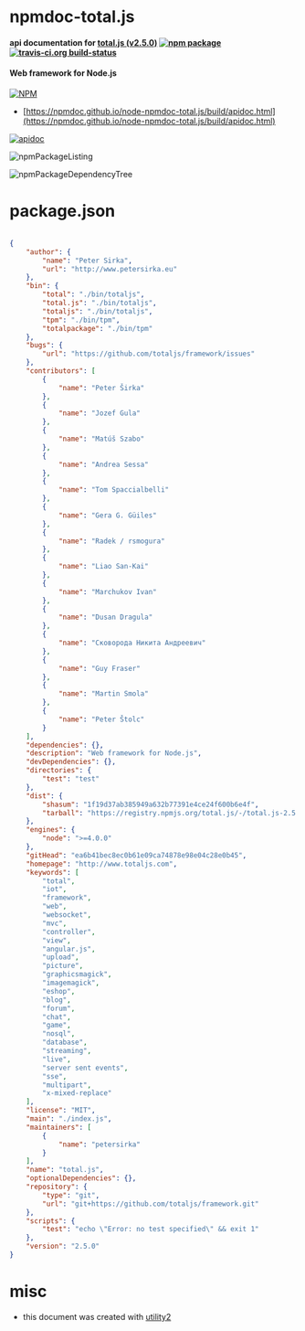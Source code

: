 # npmdoc-total.js

#### api documentation for  [total.js (v2.5.0)](http://www.totaljs.com)  [![npm package](https://img.shields.io/npm/v/npmdoc-total.js.svg?style=flat-square)](https://www.npmjs.org/package/npmdoc-total.js) [![travis-ci.org build-status](https://api.travis-ci.org/npmdoc/node-npmdoc-total.js.svg)](https://travis-ci.org/npmdoc/node-npmdoc-total.js)

#### Web framework for Node.js

[![NPM](https://nodei.co/npm/total.js.png?downloads=true&downloadRank=true&stars=true)](https://www.npmjs.com/package/total.js)

- [https://npmdoc.github.io/node-npmdoc-total.js/build/apidoc.html](https://npmdoc.github.io/node-npmdoc-total.js/build/apidoc.html)

[![apidoc](https://npmdoc.github.io/node-npmdoc-total.js/build/screenCapture.buildCi.browser.%252Ftmp%252Fbuild%252Fapidoc.html.png)](https://npmdoc.github.io/node-npmdoc-total.js/build/apidoc.html)

![npmPackageListing](https://npmdoc.github.io/node-npmdoc-total.js/build/screenCapture.npmPackageListing.svg)

![npmPackageDependencyTree](https://npmdoc.github.io/node-npmdoc-total.js/build/screenCapture.npmPackageDependencyTree.svg)



# package.json

```json

{
    "author": {
        "name": "Peter Sirka",
        "url": "http://www.petersirka.eu"
    },
    "bin": {
        "total": "./bin/totaljs",
        "total.js": "./bin/totaljs",
        "totaljs": "./bin/totaljs",
        "tpm": "./bin/tpm",
        "totalpackage": "./bin/tpm"
    },
    "bugs": {
        "url": "https://github.com/totaljs/framework/issues"
    },
    "contributors": [
        {
            "name": "Peter Širka"
        },
        {
            "name": "Jozef Gula"
        },
        {
            "name": "Matúš Szabo"
        },
        {
            "name": "Andrea Sessa"
        },
        {
            "name": "Tom Spaccialbelli"
        },
        {
            "name": "Gera G. Güiles"
        },
        {
            "name": "Radek / rsmogura"
        },
        {
            "name": "Liao San-Kai"
        },
        {
            "name": "Marchukov Ivan"
        },
        {
            "name": "Dusan Dragula"
        },
        {
            "name": "Сковорода Никита Андреевич"
        },
        {
            "name": "Guy Fraser"
        },
        {
            "name": "Martin Smola"
        },
        {
            "name": "Peter Štolc"
        }
    ],
    "dependencies": {},
    "description": "Web framework for Node.js",
    "devDependencies": {},
    "directories": {
        "test": "test"
    },
    "dist": {
        "shasum": "1f19d37ab385949a632b77391e4ce24f600b6e4f",
        "tarball": "https://registry.npmjs.org/total.js/-/total.js-2.5.0.tgz"
    },
    "engines": {
        "node": ">=4.0.0"
    },
    "gitHead": "ea6b41bec8ec0b61e09ca74878e98e04c28e0b45",
    "homepage": "http://www.totaljs.com",
    "keywords": [
        "total",
        "iot",
        "framework",
        "web",
        "websocket",
        "mvc",
        "controller",
        "view",
        "angular.js",
        "upload",
        "picture",
        "graphicsmagick",
        "imagemagick",
        "eshop",
        "blog",
        "forum",
        "chat",
        "game",
        "nosql",
        "database",
        "streaming",
        "live",
        "server sent events",
        "sse",
        "multipart",
        "x-mixed-replace"
    ],
    "license": "MIT",
    "main": "./index.js",
    "maintainers": [
        {
            "name": "petersirka"
        }
    ],
    "name": "total.js",
    "optionalDependencies": {},
    "repository": {
        "type": "git",
        "url": "git+https://github.com/totaljs/framework.git"
    },
    "scripts": {
        "test": "echo \"Error: no test specified\" && exit 1"
    },
    "version": "2.5.0"
}
```



# misc
- this document was created with [utility2](https://github.com/kaizhu256/node-utility2)

